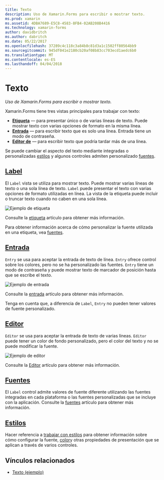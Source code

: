 ```yaml
---
title: Texto
description: Uso de Xamarin.Forms para escribir o mostrar texto.
ms.prod: xamarin
ms.assetid: 4DBA7689-E5C8-4583-8FB4-02AB208B4416
ms.technology: xamarin-forms
author: davidbritch
ms.author: dabritch
ms.date: 05/22/2017
ms.openlocfilehash: 37289c4c118c3a84b8c81d3a1c1502ff80564bb9
ms.sourcegitcommit: 945df041e2180cb20af08b83cc703ecd1aedc6b0
ms.translationtype: MT
ms.contentlocale: es-ES
ms.lasthandoff: 04/04/2018
---
```

# <a name="text"></a>Texto

_Uso de Xamarin.Forms para escribir o mostrar texto._

Xamarin.Forms tiene tres vistas principales para trabajar con texto:

- **[Etiqueta](#Label)**  &mdash; para presentar único o de varias líneas de texto. Puede mostrar texto con varias opciones de formato en la misma línea.
- **[Entrada](#Entry)**  &mdash; para escribir texto que es solo una línea. Entrada tiene un modo de contraseña.
- **[Editor de](#Editor)**  &mdash; para escribir texto que podría tardar más de una línea.

Se puede cambiar el aspecto del texto mediante integradas o personalizadas [estilos](#Styles) y algunos controles admiten personalizado [fuentes](#Fonts).

<a name="Label" />

## <a name="labellabelmd"></a>[Label](label.md)

El `Label` vista se utiliza para mostrar texto. Puede mostrar varias líneas de texto o una sola línea de texto. `Label` puede presentar el texto con varias opciones de formato utilizadas en línea. La vista de la etiqueta puede incluir o truncar texto cuando no caben en una sola línea.

![](images/label.png "Ejemplo de etiqueta")

Consulte la [etiqueta](label.md) artículo para obtener más información.

Para obtener información acerca de cómo personalizar la fuente utilizada en una etiqueta, vea [fuentes](fonts.md).

<a name="Entry" />

## <a name="entryentrymd"></a>[Entrada](entry.md)

`Entry` se usa para aceptar la entrada de texto de línea. `Entry` ofrece control sobre los colores, pero no se ha personalizado las fuentes. `Entry` tiene un modo de contraseña y puede mostrar texto de marcador de posición hasta que se escribe el texto.

![](images/entry.png "Ejemplo de entrada")

Consulte la [entrada](entry.md) artículo para obtener más información.

Tenga en cuenta que, a diferencia de `Label`, `Entry` no pueden tener valores de fuente personalizado.

<a name="Editor" />

## <a name="editoreditormd"></a>[Editor](editor.md)

`Editor` se usa para aceptar la entrada de texto de varias líneas. `Editor` puede tener un color de fondo personalizado, pero el color del texto y no se puede modificar la fuente.

![](images/editor.png "Ejemplo de editor")

Consulte la [Editor](editor.md) artículo para obtener más información.

<a name="Fonts" />

## <a name="fontsfontsmd"></a>[Fuentes](fonts.md)

El `Label` control admite valores de fuente diferente utilizando las fuentes integradas en cada plataforma o las fuentes personalizadas que se incluye con la aplicación. Consulte la [fuentes](fonts.md) artículo para obtener más información.

<a name="Styles" />

## <a name="stylesstylesmd"></a>[Estilos](styles.md)

Hacer referencia a [trabajar con estilos](~/xamarin-forms/user-interface/styles/index.md) para obtener información sobre cómo configurar la fuente, [color](~/xamarin-forms/user-interface/colors.md)y otras propiedades de presentación que se aplican a través de varios controles.



## <a name="related-links"></a>Vínculos relacionados

- [Texto (ejemplo)](https://developer.xamarin.com/samples/xamarin-forms/UserInterface/Text)
